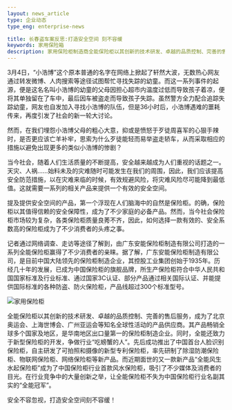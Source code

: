 ```yaml
---
layout: news_article
type: 企业动态
type_eng: enterprise-news

title: 长春盗车案反思:打造安全空间 刻不容缓
keywords: 家用保险箱
description: 家用保险柜制造商全能保险柜以其创新的技术研发、卓越的品质控制、完善的售后服务，成为北京奥运会、上海世博会、广州亚运会等知名全球性活动的产品供应商。
---
```

3月4日，“小浩博”这个原本普通的名字在网络上掀起了轩然大波，无数热心网友通过转发微博、人肉搜索等途径试图帮忙寻找失踪的幼童。而这一系列事件的起源，便是这名名叫小浩博的幼童的父母因担心超市内温度过低而导致孩子着凉，便将其单独留在了车中，最后因车被盗走而导致孩子失踪。虽然警方全力配合追踪失踪幼童，网友也自发加入寻找小浩博的队伍，但是36小时后，小浩博遇难的噩耗传来，再度引发了社会的新一轮大讨论。

然而，在我们埋怨小浩博父母的粗心大意，抑或是愤怒于歹徒周喜军的心狠手辣时，是否更应该亡羊补牢，思索为什么歹徒能轻而易举盗走轿车，从而采取相应的措施以避免出现更多的类似小浩博的惨剧？

当今社会，随着人们生活质量的不断提高，安全越来越成为人们重视的话题之一。天灾、人祸……始料未及的灾难随时可能发生在我们的周围，因此，我们应该提高安全防范措施，以在灾难来临的时候，有效规避风险，将灾难风险尽可能降到最低值。这就需要一系列的相关产品来提供一个有效的安全空间。

提及提供安全空间的产品，第一个浮现在人们脑海中的自然是保险柜。的确，保险柜以其值得信赖的安全保障性，成为了不少家庭的必备产品。然而，当今社会保险柜市场较为复杂，各类保险柜质量良莠不齐，因此，如何选择一款有效的、安全系数高的保险柜成为了不少消费者的头疼之事。

记者通过网络调查、走访等途径了解到，由广东安能保险柜制造有限公司打造的一系列全能保险柜赢得了不少消费者的亲睐。据了解，广东安能保险柜制造有限公司，是目前中国大陆领先的保险柜制造企业，其控股工业集团创始于1935年。历经几十年的发展，已成为中国保险柜的旗舰品牌，所生产保险柜符合中华人民共和国国家标准及行业标准、通过国家3C认证、部分产品通过相关国际认证、并能提供国际标准的各种防盗、防火保险柜，产品线超过300个标准型号。

![家用保险柜](http://www.qnn.com.cn/image-news/id036901.jpg)

全能保险柜以其创新的技术研发、卓越的品质控制、完善的售后服务，成为了北京奥运会、上海世博会、广州亚运会等知名全球性活动的产品供应商。其产品畅销全球多个国家及地区，是华南地区出口量第一的保险柜制造企业。同时，全能还致力于新型保险柜的开发，争做行业“吃螃蟹的人”。先后成功推出了中国首台人脸识别保险柜，自主研发了可拍照和摄像的新型专利保险柜，率先研制了除湿防潮保险柜、物联网保险柜、网络保险柜等新产品。而近期面世的又一款新产品“全能风生水起保险柜”成为了中国保险柜行业首款风水保险柜，吸引了不少媒体及消费者的目光。在行业竞争中的大量创新之举，让全能保险柜不失为中国保险柜行业名副其实的“全能冠军”。

安全不容忽视，打造安全空间刻不容缓！
